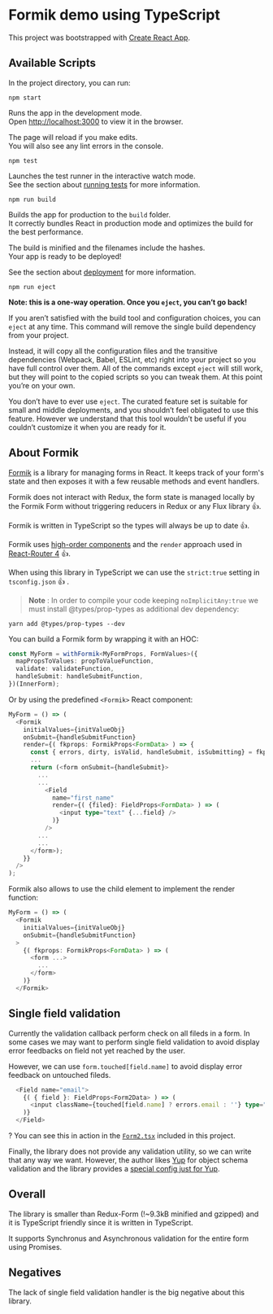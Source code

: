 # Formik demo using TypeScript

This project was bootstrapped with [Create React App](https://github.com/facebookincubator/create-react-app).

## Available Scripts

In the project directory, you can run:

`npm start`

Runs the app in the development mode.<br>
Open [http://localhost:3000](http://localhost:3000) to view it in the browser.

The page will reload if you make edits.<br>
You will also see any lint errors in the console.

`npm test`

Launches the test runner in the interactive watch mode.<br>
See the section about [running tests](#running-tests) for more information.

`npm run build`

Builds the app for production to the `build` folder.<br>
It correctly bundles React in production mode and optimizes the build for the best performance.

The build is minified and the filenames include the hashes.<br>
Your app is ready to be deployed!

See the section about [deployment](#deployment) for more information.

`npm run eject`

**Note: this is a one-way operation. Once you `eject`, you can’t go back!**

If you aren’t satisfied with the build tool and configuration choices, you can `eject` at any time. This command will remove the single build dependency from your project.

Instead, it will copy all the configuration files and the transitive dependencies (Webpack, Babel, ESLint, etc) right into your project so you have full control over them. All of the commands except `eject` will still work, but they will point to the copied scripts so you can tweak them. At this point you’re on your own.

You don’t have to ever use `eject`. The curated feature set is suitable for small and middle deployments, and you shouldn’t feel obligated to use this feature. However we understand that this tool wouldn’t be useful if you couldn’t customize it when you are ready for it.

## About Formik

[Formik](https://github.com/jaredpalmer/formik) is a library for managing forms in React. It keeps track of your form's state and then exposes it with a few reusable methods and event handlers.

Formik does not interact with Redux, the form state is managed locally by the Formik Form without triggering reducers in Redux or any Flux library :thumbsup:.

Formik is written in TypeScript so the types will always be up to date :thumbsup:.

Formik uses [high-order components](https://reactjs.org/docs/higher-order-components.html) and the `render` approach used in [React-Router 4](https://github.com/ReactTraining/react-router) :thumbsup:.

When using this library in TypeScript we can use the `strict:true` setting in `tsconfig.json` :thumbsup: .

> **Note** : In order to compile your code keeping `noImplicitAny:true`
> we must install @types/prop-types as additional dev dependency:

```
yarn add @types/prop-types --dev
```

You can build a Formik form by wrapping it with an HOC:

```typescript
const MyForm = withFormik<MyFormProps, FormValues>({
  mapPropsToValues: propToValueFunction,
  validate: validateFunction,
  handleSubmit: handleSubmitFunction,
})(InnerForm);
```

Or by using the predefined `<Formik>` React component:

```typescript
MyForm = () => (
  <Formik
    initialValues={initValueObj}
    onSubmit={handleSubmitFunction}
    render={( fkprops: FormikProps<FormData> ) => {
      const { errors, dirty, isValid, handleSubmit, isSubmitting} = fkprops;
      ...
      return (<form onSubmit={handleSubmit}>
        ...
        ...
          <Field
            name="first_name"
            render={( {filed}: FieldProps<FormData> ) => (
              <input type="text" {...field} />
            )}
          />
        ...
        ...
      </form>);
    }}
  />
);
```

Formik also allows to use the child element to implement the render function:

```typescript
MyForm = () => (
  <Formik
    initialValues={initValueObj}
    onSubmit={handleSubmitFunction}
  >
    {( fkprops: FormikProps<FormData> ) => (
      <form ...>
        ...
      </form>
    )}
  </Formik>
```

## Single field validation

Currently the validation callback perform check on all fileds in a form. In some cases we may want to perform single field validation to avoid display error feedbacks on field not yet reached by the user.

However, we can use `form.touched[field.name]` to avoid display error feedback on untouched fileds.

```typescript
  <Field name="email">
    {( { field }: FieldProps<Form2Data> ) => (
      <input className={touched[field.name] ? errors.email : ''} type="email" {...field} />
    )}
  </Field>
```

? You can see this in action in the [`Form2.tsx`](https://github.com/micurs/formik-demo/blob/master/src/components/form2.tsx) included in this project.

Finally, the library does not provide any validation utility, so we can write that any way we want.
However, the author likes [Yup](https://github.com/jquense/yup) for object schema validation and
the library provides a [special config just for Yup](https://github.com/jaredpalmer/formik#validationschema-schema--props-props--schema).

## Overall

The library is smaller than Redux-Form (!~9.3kB minified and gzipped) and it is TypeScript friendly since it is written in TypeScript.

It supports Synchronus and Asynchronous validation for the entire form using Promises.


## Negatives

The lack of single field validation handler is the big negative about this library.



